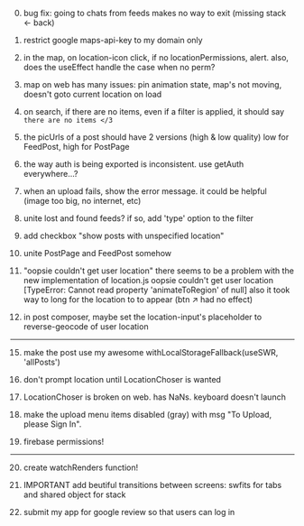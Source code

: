 0. bug fix: going to chats from feeds makes no way to exit (missing stack <- back)

1. restrict google maps-api-key to my domain only

3. in the map, on location-icon click, if no locationPermissions, alert.
   also, does the useEffect handle the case when no perm?
4. map on web has many issues: pin animation state, map's not moving, doesn't goto current location on load

5. on search, if there are no items, even if a filter is applied, 
   it should say `there are no items </3`

6. the picUrls of a post should have 2 versions (high & low quality)
   low for FeedPost, high for PostPage

7. the way auth is being exported is inconsistent. use getAuth everywhere...?

9. when an upload fails, show the error message. it could be helpful (image too big, no internet, etc)

10. unite lost and found feeds? if so, add 'type' option to the filter
11. add checkbox "show posts with unspecified location"

12. unite PostPage and FeedPost somehow

13. "oopsie couldn't get user location" there seems to be a problem with the new implementation of location.js
     oopsie couldn't get user location [TypeError: Cannot read property 'animateToRegion' of null]
     also it took way to long for the location to to appear (btn ↗️ had no effect)

14. in post composer, maybe set the location-input's placeholder to reverse-geocode of user location

---

15. make the post use my awesome withLocalStorageFallback(useSWR, 'allPosts')

16. don't prompt location until LocationChoser is wanted
17. LocationChoser is broken on web. has NaNs. keyboard doesn't launch

18. make the upload menu items disabled (gray) with msg "To Upload, please Sign In".

19. firebase permissions!
---

20. create watchRenders function!

21. IMPORTANT
add beutiful transitions between screens:
swfits for tabs and shared object for stack

22. submit my app for google review so that users can log in
